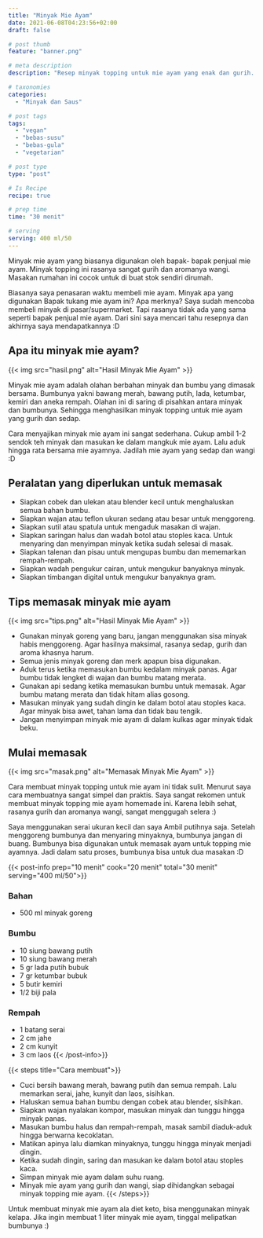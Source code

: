 ```yaml
---
title: "Minyak Mie Ayam"
date: 2021-06-08T04:23:56+02:00
draft: false

# post thumb
feature: "banner.png"

# meta description
description: "Resep minyak topping untuk mie ayam yang enak dan gurih. Cara membuat minyak mie ayam homemade ala bapak-bapak yang jualan mie ayam."

# taxonomies
categories:
  - "Minyak dan Saus"

# post tags
tags:
  - "vegan"
  - "bebas-susu"
  - "bebas-gula"
  - "vegetarian"

# post type
type: "post"

# Is Recipe
recipe: true

# prep time
time: "30 menit"

# serving
serving: 400 ml/50
---
```

Minyak mie ayam yang biasanya digunakan oleh bapak- bapak penjual mie ayam. Minyak topping ini rasanya sangat gurih dan aromanya wangi. Masakan rumahan ini cocok untuk di buat stok sendiri dirumah.

Biasanya saya penasaran waktu membeli mie ayam. Minyak apa yang digunakan Bapak tukang mie ayam ini? Apa merknya? Saya sudah mencoba membeli minyak di pasar/supermarket. Tapi rasanya tidak ada yang sama seperti bapak penjual mie ayam. Dari sini saya mencari tahu resepnya dan akhirnya saya mendapatkannya :D

## Apa itu minyak mie ayam?

{{< img src="hasil.png" alt="Hasil Minyak Mie Ayam" >}}

Minyak mie ayam adalah olahan berbahan minyak dan bumbu yang dimasak bersama. Bumbunya yakni bawang merah, bawang putih, lada, ketumbar, kemiri dan aneka rempah. Olahan ini di saring di pisahkan antara minyak dan bumbunya. Sehingga menghasilkan minyak topping untuk mie ayam yang gurih dan sedap.

Cara menyajikan minyak mie ayam ini sangat sederhana. Cukup ambil 1-2 sendok teh minyak dan masukan ke dalam mangkuk mie ayam. Lalu aduk hingga rata bersama mie ayamnya. Jadilah mie ayam yang sedap dan wangi :D

## Peralatan yang diperlukan untuk memasak

-   Siapkan cobek dan ulekan atau blender kecil untuk menghaluskan semua bahan bumbu.
-   Siapkan wajan atau teflon ukuran sedang atau besar untuk menggoreng.
-   Siapkan sutil atau spatula untuk mengaduk masakan di wajan.
-   Siapkan saringan halus dan wadah botol atau stoples kaca. Untuk menyaring dan menyimpan minyak ketika sudah selesai di masak.
-   Siapkan talenan dan pisau untuk mengupas bumbu dan mememarkan rempah-rempah.
-   Siapkan wadah pengukur cairan, untuk mengukur banyaknya minyak.
-   Siapkan timbangan digital untuk mengukur banyaknya gram.

## Tips memasak minyak mie ayam

{{< img src="tips.png" alt="Hasil Minyak Mie Ayam" >}}

-   Gunakan minyak goreng yang baru, jangan menggunakan sisa minyak habis menggoreng. Agar hasilnya maksimal, rasanya sedap, gurih dan aroma khasnya harum.
-   Semua jenis minyak goreng dan merk apapun bisa digunakan.
-   Aduk terus ketika memasukan bumbu kedalam minyak panas. Agar bumbu tidak lengket di wajan dan bumbu matang merata.
-   Gunakan api sedang ketika memasukan bumbu untuk memasak. Agar bumbu matang merata dan tidak hitam alias gosong.
-   Masukan minyak yang sudah dingin ke dalam botol atau stoples kaca. Agar minyak bisa awet, tahan lama dan tidak bau tengik.
-   Jangan menyimpan minyak mie ayam di dalam kulkas agar minyak tidak beku.

## Mulai memasak

{{< img src="masak.png" alt="Memasak Minyak Mie Ayam" >}}

Cara membuat minyak topping untuk mie ayam ini tidak sulit. Menurut saya cara membuatnya sangat simpel dan praktis. Saya sangat rekomen untuk membuat minyak topping mie ayam homemade ini. Karena lebih sehat, rasanya gurih dan aromanya wangi, sangat menggugah selera :)

Saya menggunakan serai ukuran kecil dan saya Ambil putihnya saja. Setelah menggoreng bumbunya dan menyaring minyaknya, bumbunya jangan di buang. Bumbunya bisa digunakan untuk memasak ayam untuk topping mie ayamnya. Jadi dalam satu proses, bumbunya bisa untuk dua masakan :D

{{< post-info prep="10 menit" cook="20 menit" total="30 menit" serving="400 ml/50">}}

### Bahan

-   500 ml minyak goreng

### Bumbu

-   10 siung bawang putih
-   10 siung bawang merah
-   5 gr lada putih bubuk
-   7 gr ketumbar bubuk
-   5 butir kemiri
-   1/2 biji pala

### Rempah

-   1 batang serai
-   2 cm jahe
-   2 cm kunyit 
-   3 cm laos 
{{< /post-info>}}

{{< steps title="Cara membuat">}}
-   Cuci bersih bawang merah, bawang putih dan semua rempah. Lalu memarkan serai, jahe, kunyit dan laos, sisihkan.
-   Haluskan semua bahan bumbu dengan cobek atau blender, sisihkan.
-   Siapkan wajan nyalakan kompor, masukan minyak dan tunggu hingga minyak panas.
-   Masukan bumbu halus dan rempah-rempah, masak sambil diaduk-aduk hingga berwarna kecoklatan.
-   Matikan apinya lalu diamkan minyaknya, tunggu hingga minyak menjadi dingin.
-   Ketika sudah dingin, saring dan masukan ke dalam botol atau stoples kaca.
-   Simpan minyak mie ayam dalam suhu ruang.
-   Minyak mie ayam yang gurih dan wangi, siap dihidangkan sebagai minyak topping mie ayam.
{{< /steps>}}

Untuk membuat minyak mie ayam ala diet keto, bisa menggunakan minyak kelapa. Jika ingin membuat 1 liter minyak mie ayam, tinggal melipatkan bumbunya :)